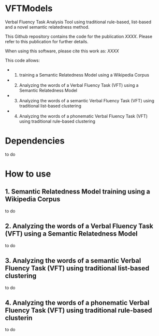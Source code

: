 # VFTModels

Verbal Fluency Task Analysis Tool using traditional rule-based, list-based and a novel semantic relatedness method.

This Github repository contains the code for the publication *XXXX*. Please refer to this publication for further details.

When using this software, please cite this work as: *XXXX*

This code allows:
* 1. training a Semantic Relatedness Model using a Wikipedia Corpus
* 2. Analyzing the words of a Verbal Fluency Task (VFT) using a Semantic Relatedness Model
* 3. Analyzing the words of a semantic Verbal Fluency Task (VFT) using traditional list-based clustering
* 4. Analyzing the words of a phonematic Verbal Fluency Task (VFT) using traditional rule-based clustering

# Dependencies

to do

# How to use

## 1. Semantic Relatedness Model training using a Wikipedia Corpus

to do

## 2. Analyzing the words of a Verbal Fluency Task (VFT) using a Semantic Relatedness Model

to do

## 3. Analyzing the words of a semantic Verbal Fluency Task (VFT) using traditional list-based clustering

to do

## 4. Analyzing the words of a phonematic Verbal Fluency Task (VFT) using traditional rule-based clusterin

to do
